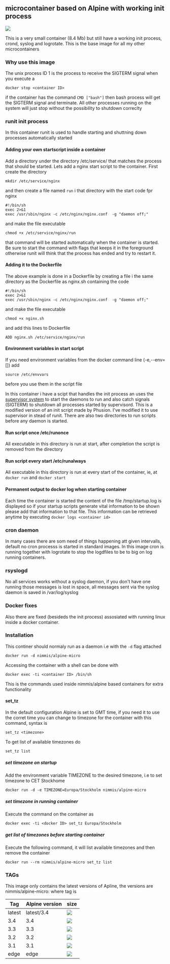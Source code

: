 ## microcontainer based on Alpine with working init process
[![](https://badge.imagelayers.io/nimmis/alpine-micro:latest.svg)](https://imagelayers.io/?images=nimmis/alpine-micro:latest)

This is a very small container (8.4 Mb) but still have a working init process, crond, syslog and logrotate. This is the base image for all my other microcontainers

### Why use this image

The unix process ID 1 is the process to receive the SIGTERM signal when you execute a 

	docker stop <container ID>

if the container has the command `CMD ["bash"]` then bash process will get the SIGTERM signal and terminate.
All other processes running on the system will just stop without the possibility to shutdown correclty

### runit init process
In this container runit is used to handle starting and shuttning down processes automatically started

#### Adding your own startscript inside a container

Add a directory under the directory /etc/service/ that matches the process that should be started. Lets add a nginx start script to the container. First create the directory

    mkdir /etc/service/nginx
    
and then create a file named `run` i that directory with the start code fpr nginx

    #!/bin/sh
    exec 2>&1
    exec /usr/sbin/nginx -c /etc/nginx/nginx.conf  -g "daemon off;"

and make the file executable

    chmod +x /etc/service/nginx/run

that command will be started automatically when the container is started. Be sure to start the command with flags that keeps it in the foreground otherwise runit will think that the process has ended and try to restart it.

#### Adding it to the Dockerfile

The above example is done in a Dockerfile by creating a file i the same directory as the Dockerfile
as nginx.sh containing the code

    #!/bin/sh
    exec 2>&1
    exec /usr/sbin/nginx -c /etc/nginx/nginx.conf  -g "daemon off;"

and make the file executable

    chmod +x nginx.sh
    
and add this lines to Dockerfile

    ADD nginx.sh /etc/service/nginx/run

#### Environment variables in start script
If you need environment variables from the docker command line (-e,--env=[]) add

    source /etc/envvars
    
before you use them in the script file

In this container i have a scipt that handles the init process an uses the [supervisor system](http://supervisord.org/index.html) to start
the daemons to run and also catch signals (SIGTERM) to shutdown all processes started by supervisord. This is a modified version of
an init script made by Phusion. I've modified it to use supervisor in stead of runit. There are also two directories to run scripts
before any daemon is started.

#### Run script once /etc/runonce

All executable in this directory is run at start, after completion the script is removed from the directory

#### Run script every start /etc/runalways

All executable in this directory is run at every start of the container, ie, at `docker run` and `docker start`

#### Permanent output to docker log when starting container

Each time the container is started the content of the file /tmp/startup.log is displayed so if your startup scripts generate 
vital information to be shown please add that information to that file. This information can be retrieved anytime by
executing `docker logs <container id>`

### cron daemon

In many cases there are som need of things happening att given intervalls, default no cron processs is started
in standard images. In this image cron is running together with logrotate to stop the logdfiles to be
to big on log running containers.

### rsyslogd

No all services works without a syslog daemon, if you don't have one running those messages is lost in space,
all messages sent via the syslog daemon is saved in /var/log/syslog

### Docker fixes 

Also there are fixed (besideds the init process) assosiated with running linux inside a docker container.

### Installation

This continer should normaly run as a daemon i.e with the `-d` flag attached

	docker run -d nimmis/alpine-micro

Accessing the container with a shell can be done with

	docker exec -ti <container ID> /bin/sh
This is the commands used inside nimmis/alpine based containers
for extra functionality

#### set_tz

In the default configuration Alpine is set to GMT time, if you need it
to use the corret time you can change to timezone for the container 
with this command, syntax is

	set_tz <timezone>

To get list of available timezones do

	set_tz list


##### set timezone on startup

Add the environment variable TIMEZONE to the desired timezone, i.e to set timezone to 
CET Stockhome

	docker run -d -e TIMEZONE=Europa/Stockholm nimmis/alpine-micro

##### set timezone in running container

Execute the command on the container as

	docker exec -ti <docker ID> set_tz Europa/Stockholm

##### get list of timezones before starting container

Execute the following command, it will list available timezones and then
remove the container

	docker run --rm nimmis/alpine-micro set_tz list

### TAGs

This image only contains the latest versions of Apline, the versions are
nimmis/alpine-micro:<tag> where tag is

| Tag    | Alpine version | size |
| ------ | -------------- | ---- |
| latest |  latest/3.4    | [![](https://badge.imagelayers.io/nimmis/alpine-micro:latest.svg)](https://imagelayers.io/?images=nimmis/alpine-micro:latest) | 
| 3.4    |  3.4           | [![](https://badge.imagelayers.io/nimmis/alpine-micro:3.3.svg)](https://imagelayers.io/?images=nimmis/alpine-micro:3.4) |
| 3.3    |  3.3           | [![](https://badge.imagelayers.io/nimmis/alpine-micro:3.3.svg)](https://imagelayers.io/?images=nimmis/alpine-micro:3.3) |
| 3.2    |  3.2           | [![](https://badge.imagelayers.io/nimmis/alpine-micro:3.2.svg)](https://imagelayers.io/?images=nimmis/alpine-micro:3.2) |
| 3.1    |  3.1           | [![](https://badge.imagelayers.io/nimmis/alpine-micro:3.1.svg)](https://imagelayers.io/?images=nimmis/alpine-micro:3.1) |
| edge   |  edge          | [![](https://badge.imagelayers.io/nimmis/alpine-micro:edge.svg)](https://imagelayers.io/?images=nimmis/alpine-micro:edge) |
